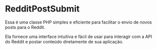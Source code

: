# RedditPostSubmit
Essa é uma classe PHP simples e eficiente para facilitar o envio de novos posts para o Reddit.

Ela fornece uma interface intuitiva e fácil de usar para interagir com a API do Reddit e postar conteúdo diretamente de sua aplicação.
